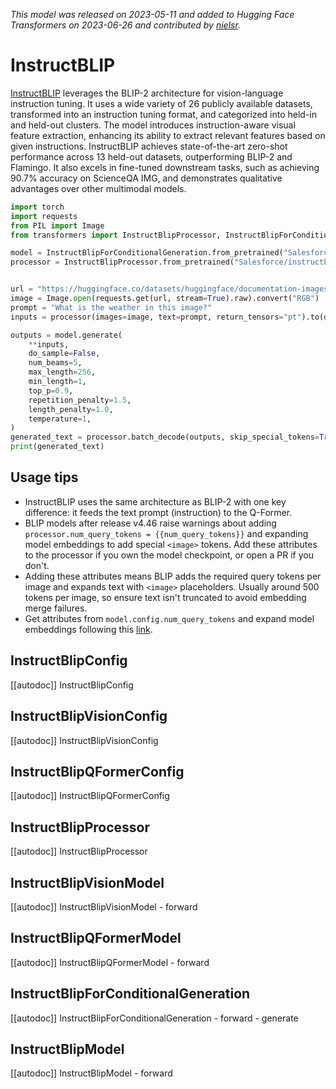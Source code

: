 <!--Copyright 2023 The HuggingFace Team. All rights reserved.

Licensed under the Apache License, Version 2.0 (the "License"); you may not use this file except in compliance with
the License. You may obtain a copy of the License at

http://www.apache.org/licenses/LICENSE-2.0

Unless required by applicable law or agreed to in writing, software distributed under the License is distributed on
an "AS IS" BASIS, WITHOUT WARRANTIES OR CONDITIONS OF ANY KIND, either express or implied. See the License for the
specific language governing permissions and limitations under the License.
-->
*This model was released on 2023-05-11 and added to Hugging Face Transformers on 2023-06-26 and contributed by [nielsr](https://huggingface.co/nielsr).*

# InstructBLIP

[InstructBLIP](https://huggingface.co/papers/2305.06500) leverages the BLIP-2 architecture for vision-language instruction tuning. It uses a wide variety of 26 publicly available datasets, transformed into an instruction tuning format, and categorized into held-in and held-out clusters. The model introduces instruction-aware visual feature extraction, enhancing its ability to extract relevant features based on given instructions. InstructBLIP achieves state-of-the-art zero-shot performance across 13 held-out datasets, outperforming BLIP-2 and Flamingo. It also excels in fine-tuned downstream tasks, such as achieving 90.7% accuracy on ScienceQA IMG, and demonstrates qualitative advantages over other multimodal models.

<hfoptions id="usage">
<hfoption id="InstructBlipForConditionalGeneration">

```py
import torch
import requests
from PIL import Image
from transformers import InstructBlipProcessor, InstructBlipForConditionalGeneration

model = InstructBlipForConditionalGeneration.from_pretrained("Salesforce/instructblip-vicuna-7b", dtype="auto")
processor = InstructBlipProcessor.from_pretrained("Salesforce/instructblip-vicuna-7b")


url = "https://huggingface.co/datasets/huggingface/documentation-images/resolve/main/pipeline-cat-chonk.jpeg"
image = Image.open(requests.get(url, stream=True).raw).convert("RGB")
prompt = "What is the weather in this image?"
inputs = processor(images=image, text=prompt, return_tensors="pt").to(device)

outputs = model.generate(
    **inputs,
    do_sample=False,
    num_beams=5,
    max_length=256,
    min_length=1,
    top_p=0.9,
    repetition_penalty=1.5,
    length_penalty=1.0,
    temperature=1,
)
generated_text = processor.batch_decode(outputs, skip_special_tokens=True)[0].strip()
print(generated_text)
```

</hfoption>
</hfoptions>

## Usage tips

- InstructBLIP uses the same architecture as BLIP-2 with one key difference: it feeds the text prompt (instruction) to the Q-Former.
- BLIP models after release v4.46 raise warnings about adding `processor.num_query_tokens = {{num_query_tokens}}` and expanding model embeddings to add special `<image>` tokens. Add these attributes to the processor if you own the model checkpoint, or open a PR if you don't.
- Adding these attributes means BLIP adds the required query tokens per image and expands text with `<image>` placeholders. Usually around 500 tokens per image, so ensure text isn't truncated to avoid embedding merge failures.
- Get attributes from `model.config.num_query_tokens` and expand model embeddings following this [link](https://gist.github.com/zucchini-nlp/e9f20b054fa322f84ac9311d9ab67042).

## InstructBlipConfig

[[autodoc]] InstructBlipConfig

## InstructBlipVisionConfig

[[autodoc]] InstructBlipVisionConfig

## InstructBlipQFormerConfig

[[autodoc]] InstructBlipQFormerConfig

## InstructBlipProcessor

[[autodoc]] InstructBlipProcessor

## InstructBlipVisionModel

[[autodoc]] InstructBlipVisionModel
    - forward

## InstructBlipQFormerModel

[[autodoc]] InstructBlipQFormerModel
    - forward

## InstructBlipForConditionalGeneration

[[autodoc]] InstructBlipForConditionalGeneration
    - forward
    - generate

## InstructBlipModel

[[autodoc]] InstructBlipModel
    - forward

